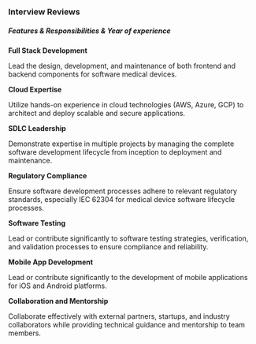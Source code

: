 ### Interview Reviews

##### Features & Responsibilities & Year of experience

**Full Stack Development**

Lead the design, development, and maintenance of both frontend and backend components for software medical devices.

**Cloud Expertise**

Utilize hands-on experience in cloud technologies (AWS, Azure, GCP) to architect and deploy scalable and secure applications.

**SDLC Leadership**

Demonstrate expertise in multiple projects by managing the complete software development lifecycle from inception to deployment and maintenance.

**Regulatory Compliance** 

Ensure software development processes adhere to relevant regulatory standards, especially IEC 62304 for medical device software lifecycle processes.

**Software Testing**

Lead or contribute significantly to software testing strategies, verification, and validation processes to ensure compliance and reliability.

**Mobile App Development**

Lead or contribute significantly to the development of mobile applications for iOS and Android platforms.

**Collaboration and Mentorship** 

Collaborate effectively with external partners, startups, and industry collaborators while providing technical guidance and mentorship to team members.